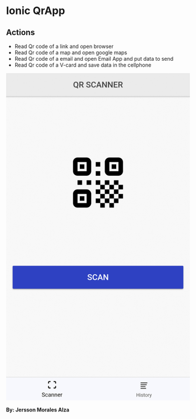 # Ionic QrApp
## Actions
* Read Qr code of a link and open browser
* Read Qr code of a map and open google maps
* Read Qr code of a email and open Email App and put data to send
* Read Qr code of a V-card and save data in the cellphone

![alt text](https://github.com/jerlockk/qrApp/blob/master/src/assets/imgs/QrApp.gif?raw=true)

**By: Jersson Morales Alza**
